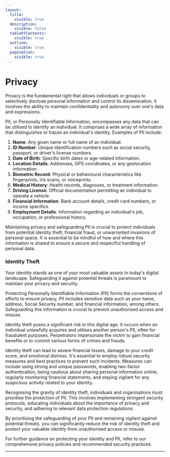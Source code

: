 ```yaml
---
layout:
  title:
    visible: true
  description:
    visible: false
  tableOfContents:
    visible: true
  outline:
    visible: true
  pagination:
    visible: true
---
```


# Privacy

Privacy is the fundamental right that allows individuals or groups to selectively disclose personal information and control its dissemination. It involves the ability to maintain confidentiality and autonomy over one's data and expressions.

PII, or Personally Identifiable Information, encompasses any data that can be utilised to identify an individual. It comprises a wide array of information that distinguishes or traces an individual's identity. Examples of PII include:

1. **Name**: Any given name or full name of an individual.
2. **ID Number**: Unique identification numbers such as social security, passport, or driver's license numbers.
3. **Date of Birth**: Specific birth dates or age-related information.
4. **Location Details**: Addresses, GPS coordinates, or any geolocation information.
5. **Biometric Record**: Physical or behavioural characteristics like fingerprints, iris scans, or voiceprints.
6. **Medical History**: Health records, diagnoses, or treatment information.
7. **Driving License**: Official documentation permitting an individual to operate a vehicle.
8. **Financial Information**: Bank account details, credit card numbers, or income specifics.
9. **Employment Details**: Information regarding an individual's job, occupation, or professional history.

Maintaining privacy and safeguarding PII is crucial to protect individuals from potential identity theft, financial fraud, or unwarranted invasions of personal space. It is essential to be mindful of how and where this information is shared to ensure a secure and respectful handling of personal data.

### Identity Theft

Your identity stands as one of your most valuable assets in today's digital landscape. Safeguarding it against potential threats is paramount to maintain your privacy and security.

Protecting Personally Identifiable Information (PII) forms the cornerstone of efforts to ensure privacy. PII includes sensitive data such as your name, address, Social Security number, and financial information, among others. Safeguarding this information is crucial to prevent unauthorised access and misuse.

Identity theft poses a significant risk in this digital age. It occurs when an individual unlawfully acquires and utilises another person's PII, often for fraudulent purposes. Perpetrators impersonate the victim to gain financial benefits or to commit various forms of crimes and frauds.

Identity theft can lead to severe financial losses, damage to your credit score, and emotional distress. It's essential to employ robust security measures and best practices to prevent such incidents. Measures can include using strong and unique passwords, enabling two-factor authentication, being cautious about sharing personal information online, regularly monitoring financial statements, and staying vigilant for any suspicious activity related to your identity.

Recognising the gravity of identity theft, individuals and organisations must prioritise the protection of PII. This involves implementing stringent security protocols, educating individuals about the importance of privacy and security, and adhering to relevant data protection regulations.

By prioritising the safeguarding of your PII and remaining vigilant against potential threats, you can significantly reduce the risk of identity theft and protect your valuable identity from unauthorised access or misuse.

For further guidance on protecting your identity and PII, refer to our comprehensive privacy policies and recommended security practices.

***
